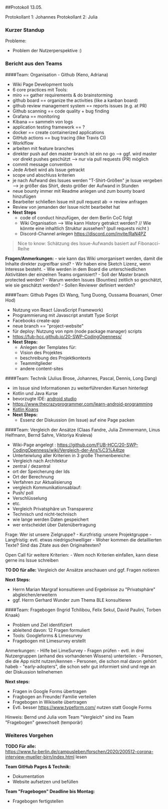 ##Protokoll 13.05. 

Protokollant 1:  Johannes
Protokollant 2:  Julia

### Kurzer Standup
Probleme:
 - Problem der Nutzerperspektive :)

### Bericht aus den Teams
####Team: Organisation - Github (Keno, Adriana)
   - Wiki Page Development tools
   - 6 core practices mit Tools:
   - miro == gather requirements & do brainstorming
   - github board == organize the activities (like a kanban board)
   - github review management system == reports issues (e.g. at PR)
   - Github scanning == code quality + bug finding
   - Grafana == monitoring
   - Kibana == sammeln von logs
   - application testing framework == ?
   - docker == create containerized applications
   - GitHub actions == bug tracing (like Travis CI)
   - Worklflow
   - arbeiten mit feature branches 
   - direkter push auf den master branch ist ein no go --> ggf. wird master vor direkt pushes geschützt --> nur via pull requests (PR) möglich
   - commit message convention
   - Jede Arbeit wird als Issue getrackt
   - scope und abschluss kriterien
   - je nach Aufwand des Issues werden "T-Shirt-Größen" je Issue vergeben --> je größer das Shirt, desto größer der Aufwand in Stunden
   - neue bounty immer mit Readme anlegen und zum bounty board hinzufügen
   - Bearbeiter schließen Issue mit pull request ab -> review anfragen
   - Review von jemanden  der Issue nicht bearbeitet hat  
   - **Next Steps** 
        - code of conduct hinzufügen, der dem Berlin CoC folgt
        - Wiki Organisation --> Wie kann History getrakct werden? // Wie könnte eine inhaltlich Struktur aussehen? (pull requests nicht )
        - Discord-Channel anlegen https://discord.com/invite/RaN4PZ

> Nice to know: Schätzung des Issue-Aufwands basiert auf Fibonacci-Reihe

**Fragen/Anmerkungen:**
    - wie kann das Wiki umorganisert werden, damit die Inhalte direkter zugreifbar sind?
    - Wir haben eine Sketch Lizenz, wenn Interesse besteht.
    - Wie werden in dem Board die unterschiedlichen Aktivitäten der einzelnen Teams organisiert?
    - Soll der Master branch protected werden?
    - Warum werden Issues (Bounties) zeitlich so geschätzt, wie sie geschätzt werden?
    - Sollen Reviewer definiert werden?


####Team: Github Pages (Di Wang, Tung Duong, Oussama Bouanani, Omer Hod)
   - Nutzung von React (JavaScript Framework)
   - Programmierung mit Javascript anstatt Type Script
   - Facebooks create-app
   - neue branch == "project-website"
   - für deploy: Nutzung von npm (node package manager) scripts
   - https://fub-hcc.github.io/20-SWP-CodingOpenness/
   - **Next Steps:** 
        - Anlegen der Templates für:
        - Vision des Projektes
        - beschreibung des Projektkontexts
        - Teammitglieder
        - andere content-sites



####Team: Technik (Julius Brose, Johannes, Pascal, Dennis, Long Dang)
   - im Issue sind Informationen zu weiterführenden Kursen hinterlegt
   - Kotlin und Java Kurse
   - bevorzugte IDE: [android studio](https://developer.android.com/studio/intro)
   - https://www.thecrazyprogrammer.com/learn-android-programming
   - [Kotlin Koans](https://play.kotlinlang.org/koans/overview)
   - **Next Steps:**
        - Essenz der Diskussion (im Issue) auf eine Page packen


####Team: Vergleich der Ansätze (Claas Fandre, Julia Zimmermann, Linus Helfmann, Bernd Sahre, Viktoriya Kraleva)
   - Wiki-Page angelegt : https://github.com/FUB-HCC/20-SWP-CodingOpenness/wiki/Vergleich-der-Ans%C3%A4tze
   - Unterteiwlung aller Kriterien in 3 große Themenbereiche:
   - Vergleich nach Architektur
   - zentral / dezantral
   - ort der Speicherung der Ids
   - Ort der Berechnung
   - Verfahren zur Aktualisierung
   - vergleich Kommunikationsablauf:
   - Push/ poll
   - Verschlüsselung
   - etc.
   - Vergleich Privatsphäre un Transparenz
   - Technisch und nicht-technisch
   - wie lange werden Daten gespeichert
   - wer entscheidet über Datenübertragung

Frage: Wer ist unsere Zielgruppe?
    - Kurzfristig: unsere Projektgruppe
    - Langfristig: evtl. etwas niedrigschwelliger
    - Woher kommen die detaillierten Texte? Sind das Zitate aus den Originaltexten?


Open Call für weitere Kriterien: 
    - Wem noch Kriterien einfallen, kann diese gerne ins Issue schreiben

    
**TO DO für alle:**  Vergleich der Ansätze anschauen und ggf. Fragen notieren
    
**Next Steps:**
 - Herrn Marian Margraf  konsultieren und Ergebnisse zu "Privatsphäre" abgleichen/erweitern
 - ggf. Herrn Gerhard Wunder zum Thema BLE konsultieren

####Team: Fragebogen (Ingrid Tchilibou, Felix Sekul, David Paulini, Torben Knaak)
   - Problem und Ziel identifiziert
   - ableitend davon: 12 Fragen formuliert
   - Tools: Googleforms & Limesurvey
   - Fragebogen mit Limesurvey erstellt


Anmerkungen:
    - Hilfe bei LimeSurvey
    - Fragen prüfen
    - evtl. in drei Nutzergruppen (anhand des vorhandenen Wissens) unterteilen:
    - Personen, die die App nicht nutzen/kennen
    - Personen, die schon mal davon gehört habeb
    - "early-adopters", die schon sehr gut informiert sind und rege an der Diskussion teilnehemen
            

**Next steps:**
  - Fragen in Google Forms übertragen
  - Fragbogen an Freunde/ Familie verteilen
  - Fragebogen in Wikiseite übertragen
  - Evtl. besser https://www.typeform.com/ nutzen statt Google Forms
    
Hinweis: Bernd und Julia vom Team "Vergleich" sind ins Team "Fragebogen" gewechselt (temporär)


### Weiteres Vorgehen
**TODO Für alle:**   
https://www.fu-berlin.de/campusleben/forschen/2020/200512-corona-interview-mueller-birn/index.html
lesen

**Team GitHub Pages & Technik:**
   - Dokumentation 
   - Website aufsetzen und befüllen
    
**Team "Fragebogen" Deadline bis Montag:**
   - Fragebogen fertigstellen
